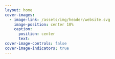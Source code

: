 ```yaml
---
layout: home
cover-images:
  - image-link: /assets/img/header/website.svg
    image-position: center 10%
    caption:
      position: center
      text: 
cover-image-controls: false
cover-image-indicators: true
---
```

